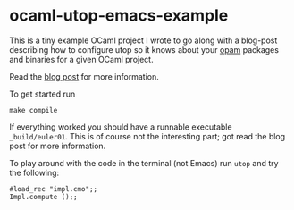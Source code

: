 # ocaml-utop-emacs-example

This is a tiny example OCaml project I wrote to go along with a
blog-post describing how to configure utop so it knows about your
[opam](http://opam.ocamlpro.com/) packages and binaries for a given
OCaml project.

Read the [blog post](http://mads379.github.io/ocaml/2014/01/05/using-utop-in-emacs.html) for more information.

To get started run

    make compile

If everything worked you should have a runnable executable
`_build/euler01`. This is of course not the interesting part; got read
the blog post for more information.

To play around with the code in the terminal (not Emacs) run `utop` and try the following:

    #load_rec "impl.cmo";;
    Impl.compute ();;

